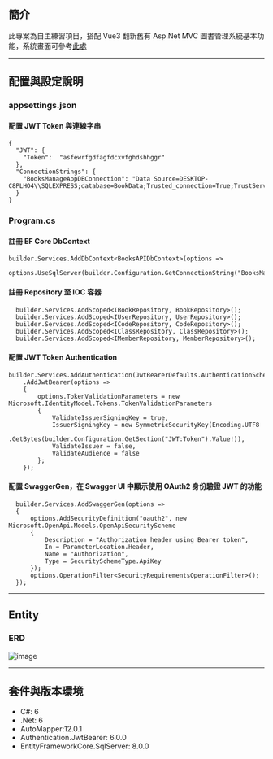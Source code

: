 ## 簡介

此專案為自主練習項目，搭配 Vue3 翻新舊有 Asp.Net MVC 圖書管理系統基本功能，系統畫面可參考[此處](https://github.com/Shih906/Book-Management-FrontEnd-Vue3)

---

## 配置與設定說明
### appsettings.json
#### 配置 JWT Token 與連線字串
```json=
{
  "JWT": {
    "Token":  "asfewrfgdfagfdcxvfghdshhggr"
  },
  "ConnectionStrings": {
    "BooksManageAppDBConnection": "Data Source=DESKTOP-C8PLHO4\\SQLEXPRESS;database=BookData;Trusted_connection=True;TrustServerCertificate=True"
  }
}
```
### Program.cs
#### 註冊 EF Core DbContext
```csharp=
builder.Services.AddDbContext<BooksAPIDbContext>(options => 
    options.UseSqlServer(builder.Configuration.GetConnectionString("BooksManageAppDBConnection")));
```
#### 註冊 Repository 至 IOC 容器
```csharp=
  builder.Services.AddScoped<IBookRepository, BookRepository>();
  builder.Services.AddScoped<IUserRepository, UserRepository>();
  builder.Services.AddScoped<ICodeRepository, CodeRepository>();
  builder.Services.AddScoped<IClassRepository, ClassRepository>();
  builder.Services.AddScoped<IMemberRepository, MemberRepository>();
```
#### 配置 JWT Token Authentication
```csharp=
builder.Services.AddAuthentication(JwtBearerDefaults.AuthenticationScheme)
    .AddJwtBearer(options =>
    {
        options.TokenValidationParameters = new Microsoft.IdentityModel.Tokens.TokenValidationParameters
        {
            ValidateIssuerSigningKey = true,
            IssuerSigningKey = new SymmetricSecurityKey(Encoding.UTF8
                .GetBytes(builder.Configuration.GetSection("JWT:Token").Value!)),
            ValidateIssuer = false,
            ValidateAudience = false
        };
    });
```
#### 配置 SwaggerGen，在 Swagger UI 中顯示使用 OAuth2 身份驗證 JWT 的功能
```csharp=
  builder.Services.AddSwaggerGen(options =>
  {
      options.AddSecurityDefinition("oauth2", new Microsoft.OpenApi.Models.OpenApiSecurityScheme
      {
          Description = "Authorization header using Bearer token",
          In = ParameterLocation.Header,
          Name = "Authorization",
          Type = SecuritySchemeType.ApiKey
      });
      options.OperationFilter<SecurityRequirementsOperationFilter>();
  });
```

---
## Entity
### ERD
![image](https://github.com/Shih906/Book-Management-WebApi/assets/88469902/cab7885d-2817-4cb1-aee0-b7675979be6d)

---

## 套件與版本環境
* C#: 6
* .Net: 6
* AutoMapper:12.0.1
* Authentication.JwtBearer: 6.0.0
* EntityFrameworkCore.SqlServer: 8.0.0



